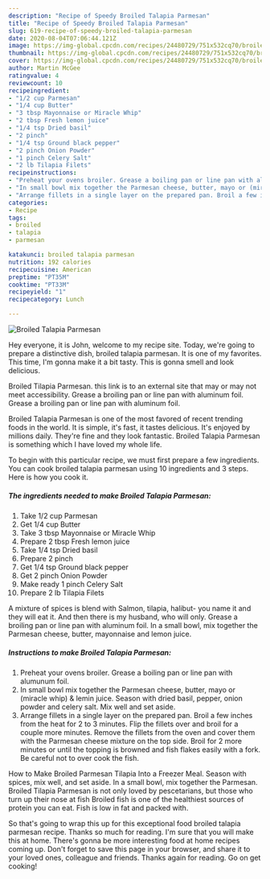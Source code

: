 ```yaml
---
description: "Recipe of Speedy Broiled Talapia Parmesan"
title: "Recipe of Speedy Broiled Talapia Parmesan"
slug: 619-recipe-of-speedy-broiled-talapia-parmesan
date: 2020-08-04T07:06:44.121Z
image: https://img-global.cpcdn.com/recipes/24480729/751x532cq70/broiled-talapia-parmesan-recipe-main-photo.jpg
thumbnail: https://img-global.cpcdn.com/recipes/24480729/751x532cq70/broiled-talapia-parmesan-recipe-main-photo.jpg
cover: https://img-global.cpcdn.com/recipes/24480729/751x532cq70/broiled-talapia-parmesan-recipe-main-photo.jpg
author: Martin McGee
ratingvalue: 4
reviewcount: 10
recipeingredient:
- "1/2 cup Parmesan"
- "1/4 cup Butter"
- "3 tbsp Mayonnaise or Miracle Whip"
- "2 tbsp Fresh lemon juice"
- "1/4 tsp Dried basil"
- "2 pinch"
- "1/4 tsp Ground black pepper"
- "2 pinch Onion Powder"
- "1 pinch Celery Salt"
- "2 lb Tilapia Filets"
recipeinstructions:
- "Preheat your ovens broiler. Grease a boiling pan or line pan with alumunum foil."
- "In small bowl mix together the Parmesan cheese, butter, mayo or (miracle whip) &amp; lemin juice. Season with dried basil, pepper, onion powder and celery salt. Mix well and set aside."
- "Arrange fillets in a single layer on the prepared pan. Broil a few inches from the heat for 2 to 3 minutes. Flip the fillets over and broil for a couple more minutes. Remove the fillets from the oven and cover them with the Parmesan cheese mixture on the top side. Broil for 2 more minutes or until the topping is browned and fish flakes easily with a fork. Be careful not to over cook the fish."
categories:
- Recipe
tags:
- broiled
- talapia
- parmesan

katakunci: broiled talapia parmesan 
nutrition: 192 calories
recipecuisine: American
preptime: "PT35M"
cooktime: "PT33M"
recipeyield: "1"
recipecategory: Lunch

---
```



![Broiled Talapia Parmesan](https://img-global.cpcdn.com/recipes/24480729/751x532cq70/broiled-talapia-parmesan-recipe-main-photo.jpg)

Hey everyone, it is John, welcome to my recipe site. Today, we're going to prepare a distinctive dish, broiled talapia parmesan. It is one of my favorites. This time, I'm gonna make it a bit tasty. This is gonna smell and look delicious.

Broiled Tilapia Parmesan. this link is to an external site that may or may not meet accessibility. Grease a broiling pan or line pan with aluminum foil. Grease a broiling pan or line pan with aluminum foil.

Broiled Talapia Parmesan is one of the most favored of recent trending foods in the world. It is simple, it's fast, it tastes delicious. It's enjoyed by millions daily. They're fine and they look fantastic. Broiled Talapia Parmesan is something which I have loved my whole life.


To begin with this particular recipe, we must first prepare a few ingredients. You can cook broiled talapia parmesan using 10 ingredients and 3 steps. Here is how you cook it.

<!--inarticleads1-->

##### The ingredients needed to make Broiled Talapia Parmesan:

1. Take 1/2 cup Parmesan
1. Get 1/4 cup Butter
1. Take 3 tbsp Mayonnaise or Miracle Whip
1. Prepare 2 tbsp Fresh lemon juice
1. Take 1/4 tsp Dried basil
1. Prepare 2 pinch
1. Get 1/4 tsp Ground black pepper
1. Get 2 pinch Onion Powder
1. Make ready 1 pinch Celery Salt
1. Prepare 2 lb Tilapia Filets


A mixture of spices is blend with Salmon, tilapia, halibut- you name it and they will eat it. And then there is my husband, who will only. Grease a broiling pan or line pan with aluminum foil. In a small bowl, mix together the Parmesan cheese, butter, mayonnaise and lemon juice. 

<!--inarticleads2-->

##### Instructions to make Broiled Talapia Parmesan:

1. Preheat your ovens broiler. Grease a boiling pan or line pan with alumunum foil.
1. In small bowl mix together the Parmesan cheese, butter, mayo or (miracle whip) &amp; lemin juice. Season with dried basil, pepper, onion powder and celery salt. Mix well and set aside.
1. Arrange fillets in a single layer on the prepared pan. Broil a few inches from the heat for 2 to 3 minutes. Flip the fillets over and broil for a couple more minutes. Remove the fillets from the oven and cover them with the Parmesan cheese mixture on the top side. Broil for 2 more minutes or until the topping is browned and fish flakes easily with a fork. Be careful not to over cook the fish.


How to Make Broiled Parmesan Tilapia Into a Freezer Meal. Season with spices, mix well, and set aside. In a small bowl, mix together the Parmesan. Broiled Tilapia Parmesan is not only loved by pescetarians, but those who turn up their nose at fish Broiled fish is one of the healthiest sources of protein you can eat. Fish is low in fat and packed with. 

So that's going to wrap this up for this exceptional food broiled talapia parmesan recipe. Thanks so much for reading. I'm sure that you will make this at home. There's gonna be more interesting food at home recipes coming up. Don't forget to save this page in your browser, and share it to your loved ones, colleague and friends. Thanks again for reading. Go on get cooking!
